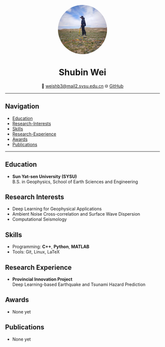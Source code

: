 <p align="center">
  <img src="avatar.jpg" alt="Shubin Wei" width="160" style="border-radius:50%;">
</p>

<h1 align="center">Shubin Wei</h1>

<p align="center">
📧 <a href="mailto:weishb3@mail2.sysu.edu.cn">weishb3@mail2.sysu.edu.cn</a>  
🌐 <a href="https://github.com/Wei-Shubin">GitHub</a>
</p>

---

## Navigation
- [Education](#education)
- [Research-Interests](#research-interests)
- [Skills](#skills)
- [Research-Experience](#research-experience)
- [Awards](#awards)
- [Publications](#publications)

---

## Education
- **Sun Yat-sen University (SYSU)**  
  B.S. in Geophysics, School of Earth Sciences and Engineering

## Research Interests
- Deep Learning for Geophysical Applications  
- Ambient Noise Cross-correlation and Surface Wave Dispersion  
- Computational Seismology  

## Skills
- Programming: **C++**, **Python**, **MATLAB**  
- Tools: Git, Linux, LaTeX  

## Research Experience
- **Provincial Innovation Project**  
  Deep Learning-based Earthquake and Tsunami Hazard Prediction  

## Awards
- None yet  

## Publications
- None yet  
